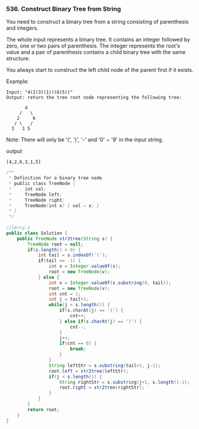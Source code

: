 ### 536. Construct Binary Tree from String

You need to construct a binary tree from a string consisting of parenthesis and integers.

The whole input represents a binary tree. It contains an integer followed by zero, one or two pairs of parenthesis. The integer represents the root's value and a pair of parenthesis contains a child binary tree with the same structure.

You always start to construct the left child node of the parent first if it exists.

Example:
```
Input: "4(2(3)(1))(6(5))"
Output: return the tree root node representing the following tree:

       4
     /   \
    2     6
   / \   / 
  3   1 5   
  ```
Note:
There will only be '(', ')', '-' and '0' ~ '9' in the input string.

output
```
[4,2,6,3,1,5]
```

```java
/**
 * Definition for a binary tree node.
 * public class TreeNode {
 *     int val;
 *     TreeNode left;
 *     TreeNode right;
 *     TreeNode(int x) { val = x; }
 * }
 */
 
//lerry.z
public class Solution {
    public TreeNode str2tree(String s) {
        TreeNode root = null;
        if(s.length() > 0) {
            int tail = s.indexOf('(');
            if(tail == -1) {
                int v = Integer.valueOf(s);
                root = new TreeNode(v);
            } else {
                int v = Integer.valueOf(s.substring(0, tail));
                root = new TreeNode(v);
                int cnt = 1;
                int j = tail+1;
                while(j < s.length()) {
                    if(s.charAt(j) == '(') {
                        cnt++;
                    } else if(s.charAt(j) == ')') {
                        cnt--;
                    }
                    j++;
                    if(cnt == 0) {
                        break;
                    }
                }
                String leftStr = s.substring(tail+1, j-1);
                root.left = str2tree(leftStr);
                if(j < s.length()) {
                    String rightStr = s.substring(j+1, s.length()-1);
                    root.right = str2tree(rightStr);
                }
            }
        }
        return root;
    }
}


```
